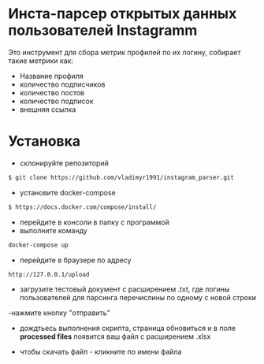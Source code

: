 # Инста-парсер открытых данных пользователей Instagramm

Это инструмент для сбора метрик профилей по их логину, собирает такие метрики как:

- Название профиля
- количество подписчиков
- количество постов
- количество подписок
- внешняя ссылка

# Установка

- склонируйте репозиторий

```sh
$ git clone https://github.com/vladimyr1991/instagram_parser.git
```
- установите docker-compose
```sh
$ https://docs.docker.com/compose/install/
```
- перейдите в консоли в папку с программой
- выполните команду
```sh
docker-compose up
```
- перейдите в браузере по адресу
```sh
http://127.0.0.1/upload
```
- загрузите тестовый документ с расширением .txt, где логины пользователей для парсинга перечислины по одному с новой строки

-нажмите кнопку "отправить"
- дождтьесь выполнения скрипта, страница обновиться и в поле <b>processed files</b> появится ваш файл с расширением .xlsx

- чтобы скачать файл - кликните по имени файла
